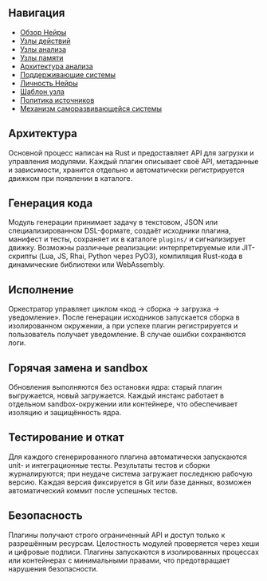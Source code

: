 
## Навигация
- [Обзор Нейры](README.md)
- [Узлы действий](action-nodes.md)
- [Узлы анализа](analysis-nodes.md)
- [Узлы памяти](memory-nodes.md)
- [Архитектура анализа](analysis-architecture.md)
- [Поддерживающие системы](support-systems.md)
- [Личность Нейры](personality.md)
- [Шаблон узла](node-template.md)
- [Политика источников](source-policy.md)
- [Механизм саморазвивающейся системы](self-updating-system.md)


## Архитектура
Основной процесс написан на Rust и предоставляет API для загрузки и управления модулями. Каждый плагин описывает своё API, метаданные и зависимости, хранится отдельно и автоматически регистрируется движком при появлении в каталоге.

## Генерация кода
Модуль генерации принимает задачу в текстовом, JSON или специализированном DSL-формате, создаёт исходники плагина, манифест и тесты, сохраняет их в каталоге `plugins/` и сигнализирует движку. Возможны различные реализации: интерпретируемые или JIT-скрипты (Lua, JS, Rhai, Python через PyO3), компиляция Rust-кода в динамические библиотеки или WebAssembly.

## Исполнение
Оркестратор управляет циклом «код → сборка → загрузка → уведомление». После генерации исходников запускается сборка в изолированном окружении, а при успехе плагин регистрируется и пользователь получает уведомление. В случае ошибки сохраняются логи.

## Горячая замена и sandbox
Обновления выполняются без остановки ядра: старый плагин выгружается, новый загружается. Каждый инстанс работает в отдельном sandbox-окружении или контейнере, что обеспечивает изоляцию и защищённость ядра.

## Тестирование и откат
Для каждого сгенерированного плагина автоматически запускаются unit- и интеграционные тесты. Результаты тестов и сборки журналируются; при неудаче система загружает последнюю рабочую версию. Каждая версия фиксируется в Git или базе данных, возможен автоматический коммит после успешных тестов.

## Безопасность
Плагины получают строго ограниченный API и доступ только к разрешённым ресурсам. Целостность модулей проверяется через хеши и цифровые подписи. Плагины запускаются в изолированных процессах или контейнерах с минимальными правами, что предотвращает нарушения безопасности.

